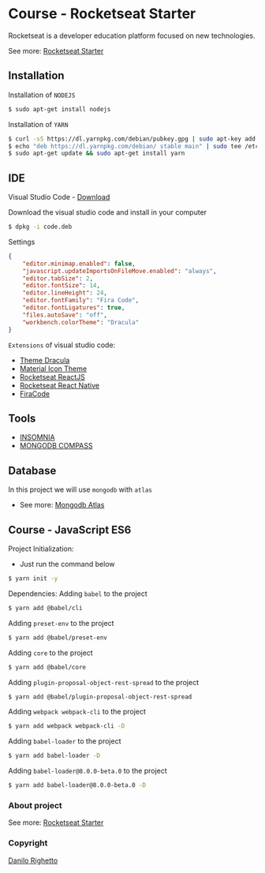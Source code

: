 # Course - Rocketseat Starter
Rocketseat is a developer education platform focused on new technologies.

See more: [Rocketseat Starter](https://rocketseat.com.br/)

## Installation
Installation of `NODEJS`
``` sh
$ sudo apt-get install nodejs
```

Installation of `YARN`
``` sh
$ curl -sS https://dl.yarnpkg.com/debian/pubkey.gpg | sudo apt-key add -
$ echo "deb https://dl.yarnpkg.com/debian/ stable main" | sudo tee /etc/apt/sources.list.d/yarn.list
$ sudo apt-get update && sudo apt-get install yarn
```

## IDE
Visual Studio Code - [Download](https://code.visualstudio.com/Download)

Download the visual studio code and install in your computer
``` sh
$ dpkg -i code.deb
```

Settings
``` json
{
    "editor.minimap.enabled": false,
    "javascript.updateImportsOnFileMove.enabled": "always",
    "editor.tabSize": 2,
    "editor.fontSize": 14,
    "editor.lineHeight": 24,
    "editor.fontFamily": "Fira Code",
    "editor.fontLigatures": true,
    "files.autoSave": "off",
    "workbench.colorTheme": "Dracula"
}
```

`Extensions` of visual studio code: 

- [Theme Dracula](https://marketplace.visualstudio.com/items?itemName=dracula-theme.theme-dracula)
- [Material Icon Theme](https://marketplace.visualstudio.com/items?itemName=PKief.material-icon-theme)
- [Rocketseat ReactJS](https://marketplace.visualstudio.com/items?itemName=rocketseat.RocketseatReactJS)
- [Rocketseat React Native](https://marketplace.visualstudio.com/items?itemName=rocketseat.RocketseatReactNative)
- [FiraCode](https://github.com/tonsky/FiraCode)

## Tools
- [INSOMNIA](https://support.insomnia.rest/article/23-installation#ubuntu)
- [MONGODB COMPASS](https://www.mongodb.com/products/compass)

## Database
In this project we will use `mongodb` with `atlas`
- See more: [Mongodb Atlas](https://www.mongodb.com/cloud/atlas)

## Course - JavaScript ES6

Project Initialization:
- Just run the command below

``` sh
$ yarn init -y
```

Dependencies:
Adding `babel` to the project
``` sh
$ yarn add @babel/cli
```

Adding `preset-env` to the project
``` sh
$ yarn add @babel/preset-env
```

Adding `core` to the project
``` sh
$ yarn add @babel/core
```

Adding `plugin-proposal-object-rest-spread` to the project
``` sh
$ yarn add @babel/plugin-proposal-object-rest-spread
```

Adding `webpack webpack-cli` to the project
``` sh
$ yarn add webpack webpack-cli -D
```

Adding `babel-loader` to the project
``` sh
$ yarn add babel-loader -D
```

Adding `babel-loader@8.0.0-beta.0` to the project
``` sh
$ yarn add babel-loader@8.0.0-beta.0 -D
```

### About project
See more: [Rocketseat Starter](https://rocketseat.com.br/)

### Copyright
[Danilo Righetto](https://www.linkedin.com/in/danilo-righetto/)
